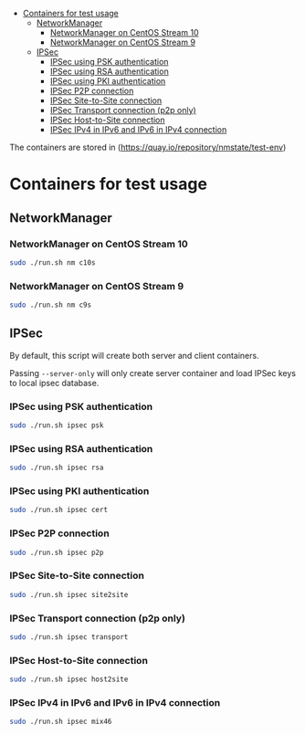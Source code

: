 <!-- vim-markdown-toc GFM -->

* [Containers for test usage](#containers-for-test-usage)
    * [NetworkManager](#networkmanager)
        * [NetworkManager on CentOS Stream 10](#networkmanager-on-centos-stream-10)
        * [NetworkManager on CentOS Stream 9](#networkmanager-on-centos-stream-9)
    * [IPSec](#ipsec)
        * [IPSec using PSK authentication](#ipsec-using-psk-authentication)
        * [IPSec using RSA authentication](#ipsec-using-rsa-authentication)
        * [IPSec using PKI authentication](#ipsec-using-pki-authentication)
        * [IPSec P2P connection](#ipsec-p2p-connection)
        * [IPSec Site-to-Site connection](#ipsec-site-to-site-connection)
        * [IPSec Transport connection (p2p only)](#ipsec-transport-connection-p2p-only)
        * [IPSec Host-to-Site connection](#ipsec-host-to-site-connection)
        * [IPSec IPv4 in IPv6 and IPv6 in IPv4 connection](#ipsec-ipv4-in-ipv6-and-ipv6-in-ipv4-connection)

<!-- vim-markdown-toc -->

The containers are stored in (https://quay.io/repository/nmstate/test-env)
# Containers for test usage

## NetworkManager

### NetworkManager on CentOS Stream 10

```bash
sudo ./run.sh nm c10s
```

### NetworkManager on CentOS Stream 9

```bash
sudo ./run.sh nm c9s
```

## IPSec

By default, this script will create both server and client containers.

Passing `--server-only` will only create server container and load IPSec
keys to local ipsec database.

### IPSec using PSK authentication

```bash
sudo ./run.sh ipsec psk
```

### IPSec using RSA authentication

```bash
sudo ./run.sh ipsec rsa
```

### IPSec using PKI authentication

```bash
sudo ./run.sh ipsec cert
```

### IPSec P2P connection

```bash
sudo ./run.sh ipsec p2p
```

### IPSec Site-to-Site connection

```bash
sudo ./run.sh ipsec site2site
```

### IPSec Transport connection (p2p only)

```bash
sudo ./run.sh ipsec transport
```

### IPSec Host-to-Site connection

```bash
sudo ./run.sh ipsec host2site
```

### IPSec IPv4 in IPv6 and IPv6 in IPv4 connection

```bash
sudo ./run.sh ipsec mix46
```
